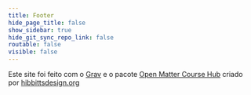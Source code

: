 ```yaml
---
title: Footer
hide_page_title: false
show_sidebar: true
hide_git_sync_repo_link: false
routable: false
visible: false
---
```


Este site foi feito com o [Grav](http://getgrav.org) e o pacote [Open Matter Course Hub](http://learn.hibbittsdesign.org/coursehub) criado por [hibbittsdesign.org](http://hibbittsdesign.org)
